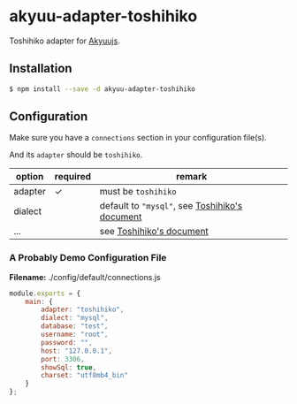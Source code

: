 # akyuu-adapter-toshihiko

Toshihiko adapter for [Akyuujs](https://github.com/akyuujs/akyuu).

## Installation

```sh
$ npm install --save -d akyuu-adapter-toshihiko
```

## Configuration

Make sure you have a `connections` section in your configuration file(s).

And its `adapter` should be `toshihiko`.

| option | required | remark |
|--------|----------|--------|
| adapter| ✓        | must be `toshihiko` |
| dialect|          | default to `"mysql"`, see [Toshihiko's document](http://toshihiko.readthedocs.io/en/latest/getting-started/#installation) |
| ...    |          | see [Toshihiko's document](http://toshihiko.readthedocs.io/en/latest/getting-started/#installation) |

### A Probably Demo Configuration File

**Filename:** ./config/default/connections.js

```js
module.exports = {
    main: {
        adapter: "toshihiko",
        dialect: "mysql",
        database: "test",
        username: "root",
        password: "",
        host: "127.0.0.1",
        port: 3306,
        showSql: true,
        charset: "utf8mb4_bin"
    }
};
```
